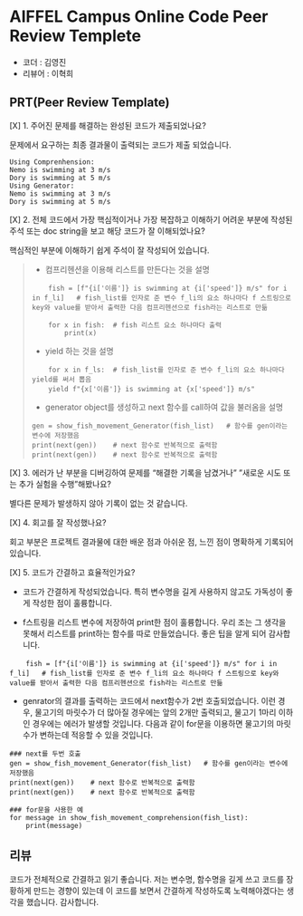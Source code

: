 
# AIFFEL Campus Online Code Peer Review Templete

- 코더 : 김영진
- 리뷰어 : 이혁희



## PRT(Peer Review Template)

[X] 1. 주어진 문제를 해결하는 완성된 코드가 제출되었나요?

문제에서 요구하는 최종 결과물이 출력되는 코드가 제출 되었습니다.
   
```
Using Comprenhension:
Nemo is swimming at 3 m/s
Dory is swimming at 5 m/s
Using Generator:
Nemo is swimming at 3 m/s
Dory is swimming at 5 m/s
```


[X] 2. 전체 코드에서 가장 핵심적이거나 가장 복잡하고 이해하기 어려운 부분에 작성된 주석 또는 doc string을 보고 해당 코드가 잘 이해되었나요?

핵심적인 부분에 이해하기 쉽게 주석이 잘 작성되어 있습니다.
    
> - 컴프리헨션을 이용해 리스트를 만든다는 것을 설명
> ```
>     fish = [f"{i['이름']} is swimming at {i['speed']} m/s" for i in f_li]   # fish_list를 인자로 준 변수 f_li의 요소 하나마다 f 스트링으로 key와 value를 받아서 출력한 다음 컴프리헨션으로 fish라는 리스트로 만듦
>     
>     for x in fish:  # fish 리스트 요소 하나마다 출력
>         print(x)
> ```
> 
> - yield 하는 것을 설명
> ```
>     for x in f_ls:  # fish_list를 인자로 준 변수 f_li의 요소 하나마다 yield를 써서 뽑음
>     yield f"{x['이름']} is swimming at {x['speed']} m/s"
>
> ```
> 
> - generator object를 생성하고 next 함수를 call하여 값을 불러옴을 설명
> ```
> gen = show_fish_movement_Generator(fish_list)   # 함수를 gen이라는 변수에 저장했음
> print(next(gen))    # next 함수로 반복적으로 출력함
> print(next(gen))    # next 함수로 반복적으로 출력함
> ```

[X] 3. 에러가 난 부분을 디버깅하여 문제를 “해결한 기록을 남겼거나” ”새로운 시도 또는 추가 실험을 수행”해봤나요?

별다른 문제가 발생하지 않아 기록이 없는 것 같습니다.



[X] 4. 회고를 잘 작성했나요?

회고 부분은 프로젝트 결과물에 대한 배운 점과 아쉬운 점, 느낀 점이 명확하게 기록되어 있습니다. 


[X] 5. 코드가 간결하고 효율적인가요?

- 코드가 간결하게 작성되었습니다. 특히 변수명을 길게 사용하지 않고도 가독성이 좋게 작성한 점이 훌륭합니다. 

- f스트링을 리스트 변수에 저장하여 print한 점이 훌륭합니다. 우리 조는 그 생각을 못해서 리스트를 print하는 함수를 따로 만들었습니다. 좋은 팁을 알게 되어 감사합니다.
```
    fish = [f"{i['이름']} is swimming at {i['speed']} m/s" for i in f_li]   # fish_list를 인자로 준 변수 f_li의 요소 하나마다 f 스트링으로 key와 value를 받아서 출력한 다음 컴프리헨션으로 fish라는 리스트로 만듦

```

- genrator의 결과를 출력하는 코드에서 next함수가 2번 호출되었습니다. 이런 경우, 물고기의 마릿수가 더 많아질 경우에는 앞의 2개만 출력되고, 물고기 1마리 이하인 경우에는 에러가 발생할 것입니다. 다음과 같이 for문을 이용하면 물고기의 마릿수가 변하는데 적응할 수 있을 것입니다.

```
### next를 두번 호출
gen = show_fish_movement_Generator(fish_list)   # 함수를 gen이라는 변수에 저장했음
print(next(gen))    # next 함수로 반복적으로 출력함
print(next(gen))    # next 함수로 반복적으로 출력함
```

```
### for문을 사용한 예
for message in show_fish_movement_comprehension(fish_list):
    print(message)

```


## 리뷰

코드가 전체적으로 간결하고 읽기 좋습니다.
저는 변수명, 함수명을 길게 쓰고 코드를 장황하게 만드는 경향이 있는데 이 코드를 보면서 간결하게 작성하도록 노력해야겠다는 생각을 했습니다. 감사합니다.
